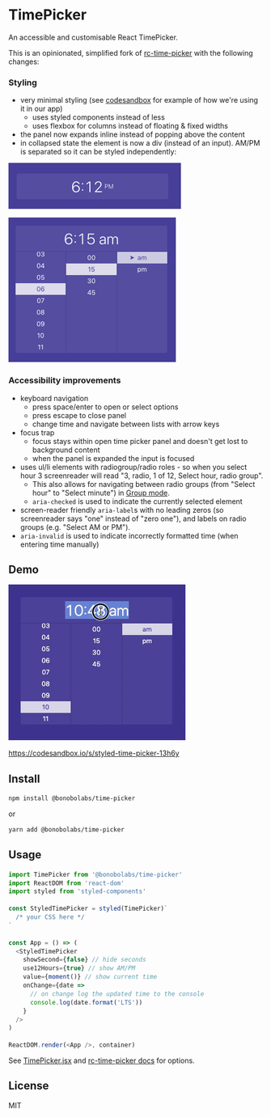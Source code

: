 # TimePicker

An accessible and customisable React TimePicker.

This is an opinionated, simplified fork of [rc-time-picker](https://react-component.github.io/time-picker/) with the following changes:

### Styling

- very minimal styling (see [codesandbox](https://codesandbox.io/s/styled-time-picker-13h6y) for example of how we're using it in our app)
  - uses styled components instead of less
  - uses flexbox for columns instead of floating & fixed widths
- the panel now expands inline instead of popping above the content
- in collapsed state the element is now a div (instead of an input). AM/PM is separated so it can be styled independently:

![Collapsed](./screenshots/collapsed.png)

![Expanded](./screenshots/expanded.png)

### Accessibility improvements

- keyboard navigation
  - press space/enter to open or select options
  - press escape to close panel
  - change time and navigate between lists with arrow keys
- focus trap
  - focus stays within open time picker panel and doesn't get lost to background content
  - when the panel is expanded the input is focused
- uses ul/li elements with radiogroup/radio roles - so when you select hour 3 screenreader will read "3, radio, 1 of 12, Select hour, radio group".
  - This also allows for navigating between radio groups (from "Select hour" to "Select minute") in [Group mode](https://www.apple.com/voiceover/info/guide/_1133.html#vo27943).
  - `aria-checked` is used to indicate the currently selected element
- screen-reader friendly `aria-label`s with no leading zeros (so screenreader says "one" instead of "zero one"), and labels on radio groups (e.g. "Select AM or PM").
- `aria-invalid` is used to indicate incorrectly formatted time (when entering time manually)

## Demo

![Demo](./screenshots/demo.gif)

https://codesandbox.io/s/styled-time-picker-13h6y

## Install

```bash
npm install @bonobolabs/time-picker
```

or

```bash
yarn add @bonobolabs/time-picker
```

## Usage

```js
import TimePicker from '@bonobolabs/time-picker'
import ReactDOM from 'react-dom'
import styled from 'styled-components'

const StyledTimePicker = styled(TimePicker)`
  /* your CSS here */
`

const App = () => (
  <StyledTimePicker
    showSecond={false} // hide seconds
    use12Hours={true} // show AM/PM
    value={moment()} // show current time
    onChange={date =>
      // on change log the updated time to the console
      console.log(date.format('LTS'))
    }
  />
)

ReactDOM.render(<App />, container)
```

See [TimePicker.jsx](./src/TimePicker.jsx) and [rc-time-picker docs](https://react-component.github.io/time-picker/#api) for options.

## License

MIT
